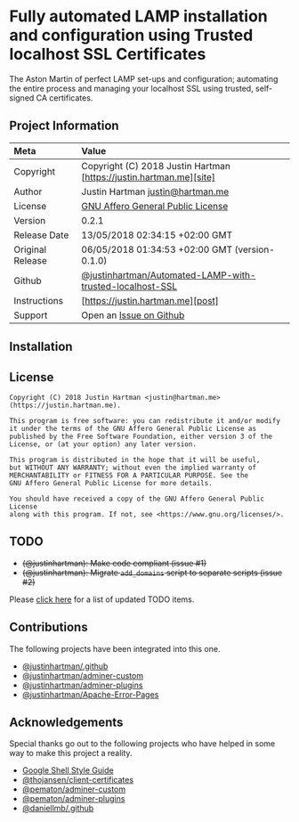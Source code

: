 # Fully automated LAMP installation and configuration using Trusted localhost SSL Certificates

The Aston Martin of perfect LAMP set-ups and configuration; automating the entire process and 
managing your localhost SSL using trusted, self-signed CA certificates.

## Project Information

| Meta             | Value                                                               |
|:-----------------|:--------------------------------------------------------------------|
| Copyright        | Copyright (C) 2018 Justin Hartman [https://justin.hartman.me][site] |
| Author           | Justin Hartman [justin@hartman.me][email]                           |
| License          | [GNU Affero General Public License][license]                        |
| Version          | 0.2.1                                                               |
| Release Date     | 13/05/2018 02:34:15 +02:00 GMT                                      |
| Original Release | 06/05/2018 01:34:53 +02:00 GMT  (version-0.1.0)                     |
| Github           | [@justinhartman/Automated-LAMP-with-trusted-localhost-SSL][git]     |
| Instructions     | [https://justin.hartman.me][post]                                   |
| Support          | Open an [Issue on Github][github]                                   |

## Installation

## License

```
Copyright (C) 2018 Justin Hartman <justin@hartman.me> (https://justin.hartman.me).

This program is free software: you can redistribute it and/or modify
it under the terms of the GNU Affero General Public License as
published by the Free Software Foundation, either version 3 of the
License, or (at your option) any later version.

This program is distributed in the hope that it will be useful,
but WITHOUT ANY WARRANTY; without even the implied warranty of
MERCHANTABILITY or FITNESS FOR A PARTICULAR PURPOSE. See the
GNU Affero General Public License for more details.

You should have received a copy of the GNU Affero General Public License
along with this program. If not, see <https://www.gnu.org/licenses/>.
```

## TODO

- ~~(@justinhartman): Make code compliant (issue #1)~~
- ~~(@justinhartman): Migrate `add_domains` script to separate scripts (issue #2)~~

Please [click here][github] for a list of updated TODO items.

## Contributions

The following projects have been integrated into this one.

- [@justinhartman/.github][my-github]
- [@justinhartman/adminer-custom][adminer]
- [@justinhartman/adminer-plugins][plugins]
- [@justinhartman/Apache-Error-Pages][errors]

## Acknowledgements

Special thanks go out to the following projects who have helped in some way to make this
project a reality.

- [Google Shell Style Guide][google]
- [@thojansen/client-certificates][certs]
- [@pematon/adminer-custom][pem-adminer]
- [@pematon/adminer-plugins][pem-plugins]
- [@daniellmb/.github][.github]

[email]: mailto:justin@hartman.me?subject=Github+Contact
[agpl]: https://opensource.org/licenses/AGPL-3.0
[license]: LICENSE
[site]: https://justin.hartman.me
[post]: https://justin.hartman.me
[git]: https://github.com/justinhartman/Automated-LAMP-with-trusted-localhost-SSL
[github]: https://github.com/justinhartman/Automated-LAMP-with-trusted-localhost-SSL/issues
[adminer]: https://github.com/justinhartman/adminer-custom
[plugins]: https://github.com/justinhartman/adminer-plugins
[errors]: https://github.com/justinhartman/Apache-Error-Pages
[certs]: https://github.com/thojansen/client-certificates
[my-github]: https://github.com/justinhartman/.github
[.github]: https://github.com/daniellmb/.github
[pem-adminer]: https://github.com/pematon/adminer-custom
[pem-plugins]: https://github.com/pematon/adminer-plugins
[google]: https://google.github.io/styleguide/shell.xml

